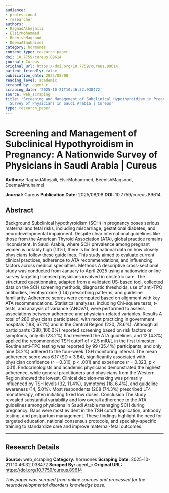```yaml
---
audience:
- professional
- researcher
authors:
- RaghadAlhejaili
- ElsirMohammed
- BeenishMaqsood
- DeemaAlmuhaimel
category: hormones
content_type: research_paper
doi: 10.7759/cureus.89614
journal: Cureus
original_url: https://doi.org/10.7759/cureus.89614
patient_friendly: false
publication_date: 2025/08/08
reading_level: academic
scraped_by: agent_c
scraping_date: '2025-10-21T10:46:32.038472'
source: web_scraping
title: 'Screening and Management of Subclinical Hypothyroidism in Pregnancy: A Nationwide
  Survey of Physicians in Saudi Arabia | Cureus'
type: research_paper
---
```

# Screening and Management of Subclinical Hypothyroidism in Pregnancy: A Nationwide Survey of Physicians in Saudi Arabia | Cureus

**Authors:** RaghadAlhejaili, ElsirMohammed, BeenishMaqsood, DeemaAlmuhaimel

**Journal:** Cureus
**Publication Date:** 2025/08/08
**DOI:** 10.7759/cureus.89614

## Abstract

Background Subclinical hypothyroidism (SCH) in pregnancy poses serious maternal and fetal risks, including miscarriage, gestational diabetes, and neurodevelopmental impairment. Despite clear international guidelines like those from the American Thyroid Association (ATA), global practice remains inconsistent. In Saudi Arabia, where SCH prevalence among pregnant women is notably high (13%), there is limited national data on how closely physicians follow these guidelines. This study aimed to evaluate current clinical practices, adherence to ATA recommendations, and influencing factors across medical specialties. Methods A descriptive cross-sectional study was conducted from January to April 2025 using a nationwide online survey targeting licensed physicians involved in obstetric care. The structured questionnaire, adapted from a validated US-based tool, collected data on the SCH screening methods, diagnostic thresholds, use of anti-TPO antibodies, levothyroxine (LT4) prescribing patterns, and guideline familiarity. Adherence scores were computed based on alignment with key ATA recommendations. Statistical analyses, including Chi-square tests, t-tests, and analysis of variance (ANOVA), were performed to assess associations between adherence and physician-related variables. Results A total of 280 physicians participated, with most practicing in government hospitals (188, 67.1%) and in the Central Region (220, 78.6%). Although all participants (280, 100.0%) reported screening based on risk factors or symptoms, only 65 (23.2%) had reviewed the ATA guidelines, and 12 (4.3%) applied the recommended TSH cutoff of >2.5 mIU/L in the first trimester. Routine anti-TPO testing was reported by 99 (35.4%) participants, and only nine (3.2%) adhered to the four-week TSH monitoring interval. The mean adherence score was 6.17 (SD = 3.84), significantly associated with physician confidence (r = 0.310, p < .001) and experience (r = 0.323, p < .001). Endocrinologists and academic physicians demonstrated the highest adherence, while general practitioners and physicians from the Western Region showed the lowest. Clinical decision-making was primarily influenced by TSH levels (32, 11.4%), symptoms (18, 6.4%), and guideline awareness (14, 5.0%). Most respondents (208 (74.3%) prescribed LT4 monotherapy, often initiating fixed low doses. Conclusion The study revealed substantial variability and low overall adherence to the ATA guidelines among physicians in Saudi Arabia managing SCH during pregnancy. Gaps were most evident in the TSH cutoff application, antibody testing, and postpartum management. These findings highlight the need for targeted education, national consensus protocols, and specialty-specific training to standardize care and improve maternal-fetal outcomes.

---

## Research Details

**Source:** web_scraping
**Category:** hormones
**Scraping Date:** 2025-10-21T10:46:32.038472
**Scraped By:** agent_c
**Original URL:** https://doi.org/10.7759/cureus.89614

*This paper was scraped from online sources and processed for the neurodevelopmental disorders knowledge base.*